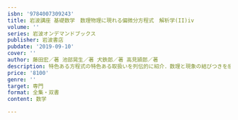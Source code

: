```yaml
---
isbn: '9784007309243'
title: 岩波講座 基礎数学　数理物理に現れる偏微分方程式　解析学(II)iv
volume: ''
series: 岩波オンデマンドブックス
publisher: 岩波書店
pubdate: '2019-09-10'
cover: ''
author: 藤田宏／著 池部晃生／著 犬鉄郎／著 高見頴郎／著
description: 特色ある方程式の特色ある取扱いを列伝的に紹介．数理と現象の結びつきを感覚的に把握する．
price: '8100'
genre: ''
target: 専門
format: 全集・双書
content: 数学

---
```

